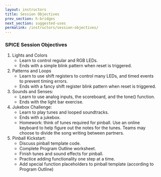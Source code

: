 ```yaml
---
layout: instructors
title: Session Objectives
prev_section: h-bridges
next_section: suggested-uses
permalink: /instructors/session-objectives/
---
```


### SPICE Session Objectives

1. Lights and Colors 
    - Learn to control regular and RGB LEDs. 
    - Ends with a simple blink pattern when reset is triggered.
2. Patterns and Loops
    - Learn to use shift registers to control many LEDs, and timed events to prevent timing errors. 
    - Ends with a fancy shift register blink pattern when reset is triggered.
3. Sounds and Senses: 
    - Learn to use analog inputs, the scoreboard, and the tone() function. 
    - Ends with the light bar exercise. 
4. Jukebox Challenge: 
    - Learn to play tunes and looped soundtracks. 
    - Ends with a jukebox.
    - Homework: think of tunes required for pinball. Use an online keyboard to help figure out the notes for the tunes. Teams may choose to divide the song writing between partners.
5. Pinball Kickstart:
    - Discuss pinball template code.
    - Complete Program Outline worksheet.
    - Finish tunes and sound effects for pinball.
    - Practice adding functionality one step at a time.
    - Add special function placeholders to pinball template (according to Program Outline)